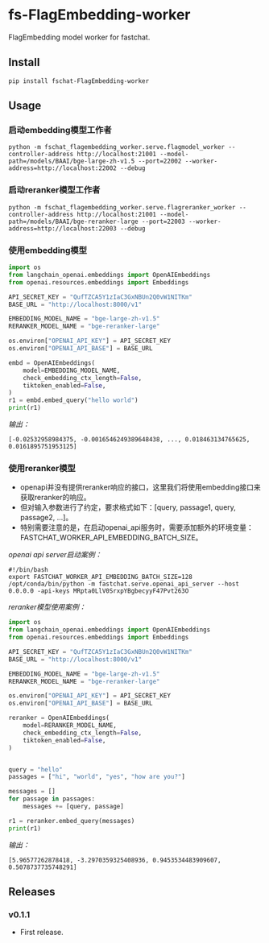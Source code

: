# fs-FlagEmbedding-worker

FlagEmbedding model worker for fastchat.

## Install

```shell
pip install fschat-FlagEmbedding-worker
```

## Usage

### 启动embedding模型工作者

```shell
python -m fschat_flagembedding_worker.serve.flagmodel_worker --controller-address http://localhost:21001 --model-path=/models/BAAI/bge-large-zh-v1.5 --port=22002 --worker-address=http://localhost:22002 --debug
```

### 启动reranker模型工作者

```shell
python -m fschat_flagembedding_worker.serve.flagreranker_worker --controller-address http://localhost:21001 --model-path=/models/BAAI/bge-reranker-large --port=22003 --worker-address=http://localhost:22003 --debug
```

### 使用embedding模型

```python
import os
from langchain_openai.embeddings import OpenAIEmbeddings
from openai.resources.embeddings import Embeddings

API_SECRET_KEY = "QufTZCA5Y1zIaC3GxNBUn2Q0vW1NITKm"
BASE_URL = "http://localhost:8000/v1"

EMBEDDING_MODEL_NAME = "bge-large-zh-v1.5"
RERANKER_MODEL_NAME = "bge-reranker-large"

os.environ["OPENAI_API_KEY"] = API_SECRET_KEY
os.environ["OPENAI_API_BASE"] = BASE_URL

embd = OpenAIEmbeddings(
    model=EMBEDDING_MODEL_NAME,
    check_embedding_ctx_length=False,
    tiktoken_enabled=False,
)
r1 = embd.embed_query("hello world")
print(r1)
```

*输出：*

```text
[-0.02532958984375, -0.0016546249389648438, ..., 0.018463134765625, 0.0161895751953125]
```


### 使用reranker模型

- openapi并没有提供reranker响应的接口，这里我们将使用embedding接口来获取reranker的响应。
- 但对输入参数进行了约定，要求格式如下：[query, passage1, query, passage2, ...]。
- 特别需要注意的是，在启动openai_api服务时，需要添加额外的环境变量：FASTCHAT_WORKER_API_EMBEDDING_BATCH_SIZE。

*openai api server启动案例：*

```shell
#!/bin/bash
export FASTCHAT_WORKER_API_EMBEDDING_BATCH_SIZE=128
/opt/conda/bin/python -m fastchat.serve.openai_api_server --host 0.0.0.0 -api-keys MRpta0LlV0SrxpYBgbecyyF47Pvt263O
```

*reranker模型使用案例：*

```python
import os
from langchain_openai.embeddings import OpenAIEmbeddings
from openai.resources.embeddings import Embeddings

API_SECRET_KEY = "QufTZCA5Y1zIaC3GxNBUn2Q0vW1NITKm"
BASE_URL = "http://localhost:8000/v1"

EMBEDDING_MODEL_NAME = "bge-large-zh-v1.5"
RERANKER_MODEL_NAME = "bge-reranker-large"

os.environ["OPENAI_API_KEY"] = API_SECRET_KEY
os.environ["OPENAI_API_BASE"] = BASE_URL

reranker = OpenAIEmbeddings(
    model=RERANKER_MODEL_NAME,
    check_embedding_ctx_length=False,
    tiktoken_enabled=False,
)


query = "hello"
passages = ["hi", "world", "yes", "how are you?"]

messages = []
for passage in passages:
    messages += [query, passage]

r1 = reranker.embed_query(messages)
print(r1)
```

*输出：*

```text
[5.96577262878418, -3.2970359325408936, 0.9453534483909607, 0.5078737735748291]
```

##

## Releases

### v0.1.1

- First release.
